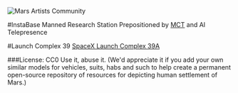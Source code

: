 ![Mars Artists Community](https://cloud.githubusercontent.com/assets/9756546/11694376/c3515278-9e77-11e5-925f-066f27c048f0.png)


#InstaBase
Manned Research Station Prepositioned by [MCT](https://en.wikipedia.org/wiki/Mars_Colonial_Transporter) and AI Telepresence 

#Launch Complex 39
[SpaceX Launch Complex 39A](https://en.wikipedia.org/wiki/Kennedy_Space_Center_Launch_Complex_39)

###License: CC0 Use it, abuse it. (We'd appreciate it if you add your own similar models for vehicles, suits, habs and such to help create a permanent open-source repository of resources for depicting human settlement of Mars.)
